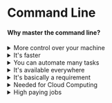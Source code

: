 # Command Line

#### Why master the command line?

<details>
<summary>More control over your machine</summary>
You can do much more via the command line than you can using a graphical user interface. There are many things you can only do using the command line, like starting up servers, managing and killing processes, dealing with hidden files, interacting with databases, changing permissions etc. It gives you a direct mainline into the core of your computer
</details>

<details>
<summary>It's faster</summary>
Once you learn the basic commands and commit them to memory, you can perform tasks much faster than you could using a GUI.
</details>

<details>
<summary>You can automate many tasks</summary>
You can do really repetitive tasks with a single line, or set them up to happen at a scheduled date.
</details>

<details>
<summary>It's available everywhere</summary>
The commands you'll learn will run on Linux and Mac machines out of the box, but with a little work they will also run on Windows.
</details>

<details>
<summary>It's basically a requirement</summary>
Whether you plan on becoming a web developer, data scientist, devops engineer, system admin, security admin, machine learning engineer, etc. you will need to use the command line.
</details>

<details>
<summary>Needed for Cloud Computing</summary>
Most cloud services are operated via a command line interface. If you plan on running any projects in the cloud or using cloud resources, you'll need command line skills.
</details>

<details>
<summary>High paying jobs</summary>
There are jobs that specifically require in-depth knowledge of command line.
</details>
